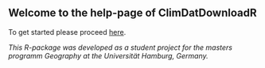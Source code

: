 ## Welcome to the help-page of ClimDatDownloadR


To get started please proceed [here](https://gitlab.rrz.uni-hamburg.de/helgejentsch/climdatdownloadr/-/blob/master/README.md). 




_This R-package was developed as a student project for the masters programm Geography at the Universität Hamburg, Germany._
